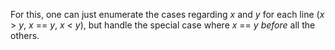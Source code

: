 For this, one can just enumerate the cases regarding *x* and *y* for each line (*x* > *y*, *x* == *y*, *x* < *y*), but handle the special case where *x* == *y* *before* all the others.
